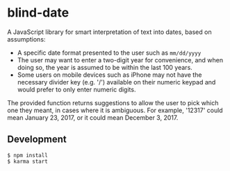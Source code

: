# blind-date

A JavaScript library for smart interpretation of text into dates, based on assumptions:
- A specific date format presented to the user such as `mm/dd/yyyy`
- The user may want to enter a two-digit year for convenience, and when doing so, the year is assumed to be within the last 100 years.
- Some users on mobile devices such as iPhone may not have the necessary divider key (e.g. '/') available on their numeric keypad and would prefer to only enter numeric digits.

The provided function returns suggestions to allow the user to pick which one they meant, in cases where it is ambiguous. For example, '12317' could mean January 23, 2017, or it could mean December 3, 2017.

## Development

```
$ npm install
$ karma start
```
